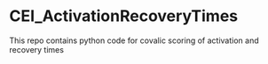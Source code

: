 # CEI_ActivationRecoveryTimes
This repo contains python code for covalic scoring of activation and recovery times
